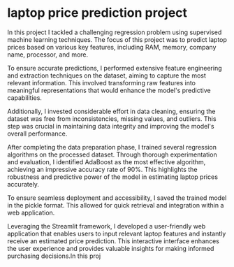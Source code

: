 # laptop price prediction project
In this project I tackled a challenging regression problem using supervised machine learning techniques. The focus of this project was to predict laptop prices based on various key features, including RAM, memory, company name, processor, and more.

To ensure accurate predictions, I performed extensive feature engineering and extraction techniques on the dataset, aiming to capture the most relevant information. This involved transforming raw features into meaningful representations that would enhance the model's predictive capabilities.

Additionally, I invested considerable effort in data cleaning, ensuring the dataset was free from inconsistencies, missing values, and outliers. This step was crucial in maintaining data integrity and improving the model's overall performance.

After completing the data preparation phase, I trained several regression algorithms on the processed dataset. Through thorough experimentation and evaluation, I identified AdaBoost as the most effective algorithm, achieving an impressive accuracy rate of 90%. This highlights the robustness and predictive power of the model in estimating laptop prices accurately.

To ensure seamless deployment and accessibility, I saved the trained model in the pickle format. This allowed for quick retrieval and integration within a web application.

Leveraging the Streamlit framework, I developed a user-friendly web application that enables users to input relevant laptop features and instantly receive an estimated price prediction. This interactive interface enhances the user experience and provides valuable insights for making informed purchasing decisions.In this proj
